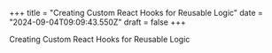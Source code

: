 +++
title = "Creating Custom React Hooks for Reusable Logic"
date = "2024-09-04T09:09:43.550Z"
draft = false
+++

  Creating Custom React Hooks for Reusable Logic
        